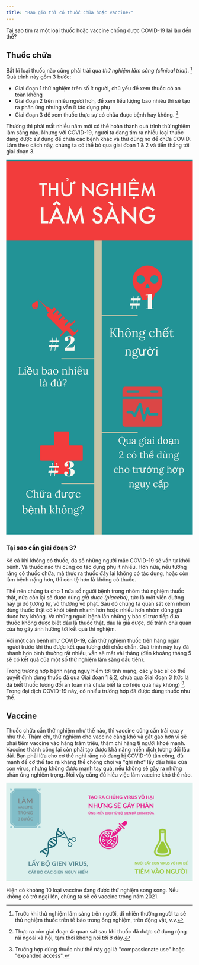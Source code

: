 ```yaml
---
title: "Bao giờ thì có thuốc chữa hoặc vaccine?"
---
```


Tại sao tìm ra một loại thuốc hoặc vaccine chống được COVID-19 lại lâu đến thế?

## Thuốc chữa

Bất kì loại thuốc nào cũng phải trải qua _thử nghiệm lâm sàng (clinical trial)_. [^pre-clinical]
Quá trình này gồm 3 bước:

- Giai đoạn 1 thử nghiệm trên số ít người, chủ yếu để xem thuốc có an toàn không
- Giai đoạn 2 trên nhiều người hơn, để xem liều lượng bao nhiêu thì sẽ tạo ra phản ứng nhưng vẫn ít tác dụng phụ
- Giai đoạn 3 để xem thuốc thực sự có chữa được bệnh hay không. [^phase-4]

Thường thì phải mất nhiều năm mới có thể hoàn thành quá trình thử nghiệm lâm sàng này. Nhưng với COVID-19, người ta đang tìm ra nhiều loại thuốc đang được sử dụng để chữa các bệnh khác và thử dùng nó để chữa COVID.
Làm theo cách này, chúng ta có thể bỏ qua giai đoạn 1 & 2 và tiến thẳng tới giai đoạn 3.

![Thử nghiệm lâm sàng gồm 3 giai đoạn](../images/clinical_trial.png)

### Tại sao cần giai đoạn 3?

Kể cả khi không có thuốc, đa số những người mắc COVID-19 sẽ vẫn tự khỏi bệnh. Và thuốc nào thì cũng có tác dụng phụ ít nhiều. Hơn nữa, nếu tưởng rằng có thuốc chữa, mà thực ra thuốc đấy lại không có tác dụng, hoặc còn làm bệnh nặng hơn, thì còn tệ hơn là không có thuốc.

Thế nên chúng ta cho 1 nửa số người bệnh trong nhóm thử nghiệm thuốc thật, nửa còn lại sẽ được dùng _giả dược (placebo)_, tức là một viên đường hay gì đó tương tự, vô thưởng vô phạt. Sau đó chúng ta quan sát xem nhóm dùng thuốc thật có khỏi bệnh nhanh hơn hoặc nhiều hơn nhóm dùng giả dược hay không. Và những người bệnh lẫn những y bác sĩ trực tiếp đưa thuốc không được biết đâu là thuốc thật, đâu là giả dược, để tránh chủ quan của họ gây ảnh hưởng tới kết quả thí nghiệm.

Với một căn bệnh như COVID-19, cần thử nghiệm thuốc trên hàng ngàn người trước khi thu được kết quả tương đối chắc chắn. Quá trình này tuy đã nhanh hơn bình thường rất nhiều, vẫn sẽ mất vài tháng (đến khoảng tháng 5 sẽ có kết quả của một số thử nghiệm lâm sàng đầu tiên).

Trong trường hợp bệnh nặng nguy hiểm tới tính mạng, các y bác sĩ có thể quyết định dùng thuốc đã qua Giai đoạn 1 & 2, chưa qua Giai đoạn 3 (tức là đã biết thuốc tương đối an toàn mà chưa biết là có hiệu quả hay không) [^compassionate]. Trong đại dịch COVID-19 này, có nhiều trường hợp đã được dùng thuốc như thế.

## Vaccine

Thuốc chữa cần thử nghiệm như thế nào, thì vaccine cũng cần trải qua y như thế. Thậm chí, thử nghiệm cho vaccine càng khó và gắt gao hơn vì sẽ phải tiêm vaccine vào hàng trăm triệu, thậm chí hàng tỉ người khoẻ mạnh. Vaccine thành công lại còn phải tạo được khả năng miễn dịch tương đối lâu dài. Bạn phải lừa cho cơ thể nghĩ rằng nó đang bị COVID-19 tấn công, đủ mạnh để cơ thể tạo ra kháng thể chống chọi và "ghi nhớ" lấy dấu hiệu của con virus, nhưng không được mạnh tay quá, nếu không sẽ gây ra những phản ứng nghiêm trọng. Nói vậy cũng đủ hiểu việc làm vaccine khó thế nào.

![Một trong những cách làm vaccine cho virus](../images/vaccine.png)

Hiện có khoảng 10 loại vaccine đang được thử nghiệm song song. Nếu không có trở ngại lớn, chúng ta sẽ có vaccine trong năm 2021.

[^pre-clinical]: Trước khi thử nghiệm lâm sàng trên người, dĩ nhiên thường người ta sẽ thử nghiệm thuốc trên tế bào trong ống nghiệm, trên động vật, v.v.
[^phase-4]: Thực ra còn giai đoạn 4: quan sát sau khi thuốc đã được sử dụng rộng rãi ngoài xã hội, tạm thời không nói tới ở đây.
[^compassionate]: Trường hợp dùng thuốc như thế này gọi là "compassionate use" hoặc "expanded access".
